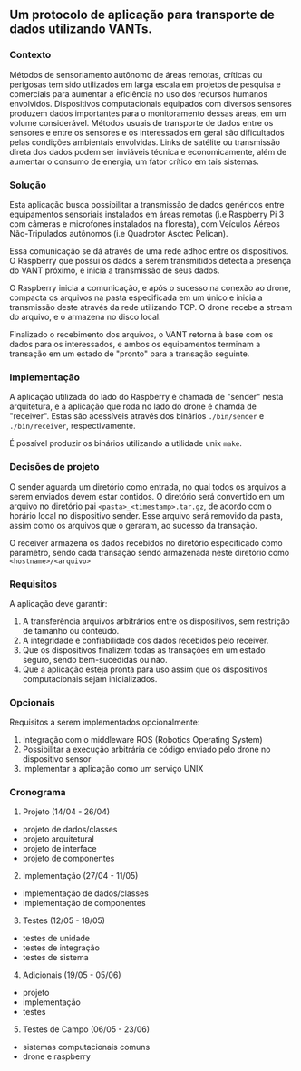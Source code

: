 ## Um protocolo de aplicação para transporte de dados utilizando VANTs.

### Contexto 

Métodos de sensoriamento autônomo de áreas remotas, críticas ou perigosas tem sido utilizados em larga escala em projetos de pesquisa e comerciais para aumentar a eficiência no uso dos recursos humanos envolvidos. Dispositivos computacionais equipados com diversos sensores produzem dados importantes para o monitoramento dessas áreas, em um volume considerável. Métodos usuais de transporte de dados entre os sensores e entre os sensores e os interessados em geral são dificultados pelas condições ambientais envolvidas. Links de satélite ou transmissão direta dos dados podem ser inviáveis técnica e economicamente, além de aumentar o consumo de energia, um fator crítico em tais sistemas.

### Solução

Esta aplicação busca possibilitar a transmissão de dados genéricos entre equipamentos sensoriais instalados em áreas remotas (i.e Raspberry Pi 3 com câmeras e microfones instalados na floresta), com Veículos Aéreos Não-Tripulados autônomos (i.e Quadrotor Asctec Pelican). 

Essa comunicação se dá através de uma rede adhoc entre os dispositivos. O Raspberry que possui os dados a serem transmitidos detecta a presença do VANT próximo, e inicia a transmissão de seus dados. 

O Raspberry inicia a comunicação, e após o sucesso na conexão ao drone, compacta os arquivos na pasta especificada em um único e inicia a transmissão deste através da rede utilizando TCP. O drone recebe a stream do arquivo, e o armazena no disco local.

Finalizado o recebimento dos arquivos, o VANT retorna à base com os dados para os interessados, e ambos os equipamentos terminam a transação em um estado de "pronto" para a transação seguinte.

### Implementação

A aplicação utilizada do lado do Raspberry é chamada de "sender" nesta arquitetura, e a aplicação que roda no lado do drone é chamda de "receiver". Estas são acessíveis através dos binários ```./bin/sender``` e ```./bin/receiver```, respectivamente.

É possível produzir os binários utilizando a utilidade unix ```make```.

### Decisões de projeto

O sender aguarda um diretório como entrada, no qual todos os arquivos a serem enviados devem estar contidos. O diretório será convertido em um arquivo no diretório pai ```<pasta>_<timestamp>.tar.gz```, de acordo com o horário local no dispositivo sender. 
Esse arquivo será removido da pasta, assim como os arquivos que o geraram, ao sucesso da transação.

O receiver armazena os dados recebidos no diretório especificado como paramêtro, sendo cada transação sendo armazenada neste diretório como ```<hostname>/<arquivo>```

### Requisitos 

A aplicação deve garantir:

1. A transferência arquivos arbitrários entre os dispositivos, sem restrição de tamanho ou conteúdo.
2. A integridade e confiabilidade dos dados recebidos pelo receiver.
3. Que os dispositivos finalizem todas as transações em um estado seguro, sendo bem-sucedidas ou não.
4. Que a aplicação esteja pronta para uso assim que os dispositivos computacionais sejam inicializados.

### Opcionais 

Requisitos a serem implementados opcionalmente:

1. Integração com o middleware ROS (Robotics Operating System)
2. Possibilitar a execução arbitrária de código enviado pelo drone no dispositivo sensor
3. Implementar a aplicação como um serviço UNIX

### Cronograma

1. Projeto (14/04 - 26/04)
  * projeto de dados/classes
  * projeto arquitetural
  * projeto de interface
  * projeto de componentes
2. Implementação (27/04 - 11/05)
  * implementação de dados/classes
  * implementação de componentes
3. Testes (12/05 - 18/05)
  * testes de unidade
  * testes de integração
  * testes de sistema
4. Adicionais (19/05 - 05/06)
  * projeto
  * implementação
  * testes
5. Testes de Campo (06/05 - 23/06)
  * sistemas computacionais comuns
  * drone e raspberry
